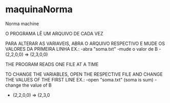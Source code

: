 # maquinaNorma
Norma machine

O PROGRAMA LÊ UM ARQUIVO DE CADA VEZ

PARA ALTERAR AS VARIAVEIS, ABRA O ARQUIVO RESPECTIVO E MUDE OS VALORES DA PRIMEIRA LINHA
EX.: 
-abra "soma.txt"
-mude o valor de B 
-(2,2,0,0) => (2,3,0,0)


THE PROGRAM READS ONE FILE AT A TIME

TO CHANGE THE VARIABLES, OPEN THE RESPECTIVE FILE AND CHANGE THE VALUES OF THE FIRST LINE
EX.:
-open "soma.txt"   (soma is sum)
-change the value of B
- (2,2,0,0) => (2,3,0
